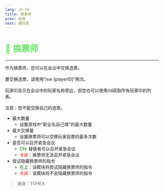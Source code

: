 ```yaml
---
lang: zh-CN
title: 换票师
prev: 总统
next: 通讯员
---
```


# <font color=#66e666>🔀 <b>换票师</b></font> <Badge text="Power" type="tip" vertical="middle"/>

***

作为换票师，您可以在会议中交换选票。<br><br>
要交换选票，请使用“/sw [playerID]”两次。<br><br>
玩家ID显示在会议中的玩家名称旁边，但您也可以使用/id获取所有玩家ID的列表。<br><br>
注意：您不能交换自己的选票。

- 最大数量
  - 设置游戏中"职业名自己填"的最大数量
- 最大交换量
  - 设置换票师可以交换玩家投票的最多次数
- 是否可以召开紧急会议
  - <font color=green>ON</font>: 替换者可以召开紧急会议
  - <font color=red>关闭</font>：换票师无法召开紧急会议
- 尝试隐藏换票师的指令
  - <font color=green>在</font>上：该模块将尝试隐藏换票师的指令
  - <font color=red>关闭</font>：该模块将不会隐藏换票师的指令

> 来自：TOHEX
